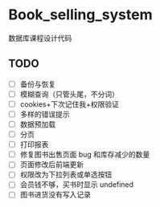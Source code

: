 # Book_selling_system
数据库课程设计代码

## TODO

- [ ] 备份与恢复
- [ ] 模糊查询（只管头尾，不分词）
- [ ] cookies+下次记住我+权限验证
- [ ] 多样的错误提示
- [ ] 数据预加载
- [ ] 分页
- [ ] 打印报表
- [ ] 修复图书出售页面 bug 和库存减少的数量
- [ ] 页面修改后前端更新
- [ ] 权限改为下拉列表或单选按钮
- [ ] 会员钱不够，买书时显示 undefined
- [ ] 图书进货没有写入记录
